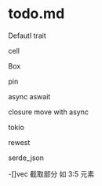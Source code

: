 # todo.md


Defautl trait

cell

Box

pin

async aswait

closure move  with async


tokio

rewest

serde_json


-[]vec 截取部分 如 3:5 元素
